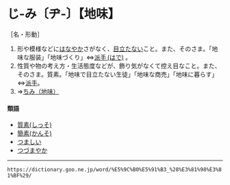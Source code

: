 # じ‐み〔ヂ‐〕【地味】

［名・形動］

1. 形や模様などに[はなやか](%E3%81%AF%E3%81%AA%E3%82%84%E3%81%8B%EF%BC%88%E8%8A%B1%E3%82%84%E3%81%8B%EF%BC%8F%E8%8F%AF%E3%82%84%E3%81%8B%EF%BC%89.md)さがなく、[目立たない](めだたない（目立たない）)こと。また、そのさま。「地味な服装」「地味づくり」⇔[派手 (はで)](https://dictionary.goo.ne.jp/word/%E6%B4%BE%E6%89%8B/#jn-177962) 。
2. 性質や物の考え方・生活態度などが、飾り気がなくて控え目なこと。また、そのさま。質素。「地味で目立たない生徒」「地味な商売」「地味に暮らす」⇔[派手](https://dictionary.goo.ne.jp/word/%E6%B4%BE%E6%89%8B/#jn-177962)。
3. ⇒[ちみ（地味）](https://dictionary.goo.ne.jp/word/%E5%9C%B0%E5%91%B3_%28%E3%81%A1%E3%81%BF%29/#jn-142362)
    

#### 類語

-   [質素(しっそ)](https://dictionary.goo.ne.jp/word/%E8%B3%AA%E7%B4%A0/#jn-98537)
-   [簡素(かんそ)](https://dictionary.goo.ne.jp/word/%E7%B0%A1%E7%B4%A0/#jn-48868)
-   [つましい](https://dictionary.goo.ne.jp/word/%E5%80%B9%E3%81%97%E3%81%84/#jn-148148)
-   [つづまやか](https://dictionary.goo.ne.jp/word/%E7%B4%84%E3%81%BE%E3%82%84%E3%81%8B/#jn-147699)

---
`https://dictionary.goo.ne.jp/word/%E5%9C%B0%E5%91%B3_%28%E3%81%98%E3%81%BF%29/`